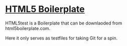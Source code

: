 # [HTML5 Boilerplate](http://html5boilerplate.com)

HTML5test is a Boilerplate that can be downlaoded from html5boilerplate.com. 

Here it only serves as testfiles for taking Git for a spin. 
